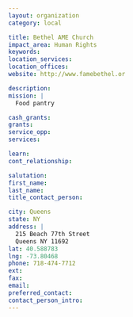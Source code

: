 ```yaml
---
layout: organization
category: local

title: Bethel AME Church
impact_area: Human Rights
keywords: 
location_services: 
location_offices: 
website: http://www.famebethel.or

description: 
mission: |
  Food pantry

cash_grants: 
grants: 
service_opp: 
services: 

learn: 
cont_relationship: 

salutation: 
first_name: 
last_name: 
title_contact_person: 

city: Queens
state: NY
address: |
  215 Beach 77th Street    
  Queens NY 11692
lat: 40.588783
lng: -73.80468
phone: 718-474-7712
ext: 
fax: 
email: 
preferred_contact: 
contact_person_intro: 
---
```

